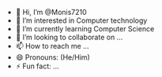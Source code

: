 - 👋 Hi, I’m @Monis7210
- 👀 I’m interested in Computer technology
- 🌱 I’m currently learning Computer Science
- 💞️ I’m looking to collaborate on ...
- 📫 How to reach me ...
- 😄 Pronouns: (He/Him)
- ⚡ Fun fact: ...

<!---
Monis7210/Monis7210 is a ✨ special ✨ repository because its `README.md` (this file) appears on your GitHub profile.
You can click the Preview link to take a look at your changes.
--->
